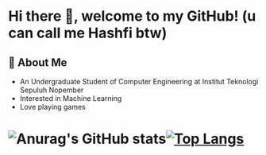 # Hi there 👋, welcome to my GitHub! (u can call me Hashfi btw)
## 🚀 About Me
- An Undergraduate Student of Computer Engineering at Institut Teknologi Sepuluh Nopember
- Interested in Machine Learning
- Love playing games
# ![Anurag's GitHub stats](https://github-readme-stats.vercel.app/api?username=brostudio000&show_icons=true&theme=react&layout=compact)[![Top Langs](https://github-readme-stats.vercel.app/api/top-langs/?username=brostudio000&theme=react&layout=compact)](https://github.com/anuraghazra/github-readme-stats)
